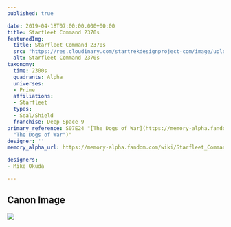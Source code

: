 ```yaml
---
published: true

date: 2019-04-18T07:00:00.000+00:00
title: Starfleet Command 2370s
featuredImg:
  title: Starfleet Command 2370s
  src: "https://res.cloudinary.com/startrekdesignproject-com/image/upload/v1565744973/StarfleetCommand2370sFix2.png"
  alt: Starfleet Command 2370s
taxonomy:
  time: 2300s
  quadrants: Alpha
  universes:
  - Prime
  affiliations:
  - Starfleet
  types:
  - Seal/Shield
  franchise: Deep Space 9
primary_reference: S07E24 "[The Dogs of War](https://memory-alpha.fandom.com/wiki/The_Dogs_of_War
  "The Dogs of War")"
designer: ''
memory_alpha_url: https://memory-alpha.fandom.com/wiki/Starfleet_Command

designers:
- Mike Okuda

---
```

## Canon Image

![](https://res.cloudinary.com/startrekdesignproject-com/image/upload/v1555623471/StarfleetCommand2370s1.jpg)